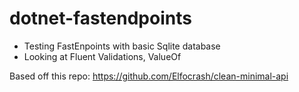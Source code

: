 # dotnet-fastendpoints

- Testing FastEnpoints with basic Sqlite database
- Looking at Fluent Validations, ValueOf


Based off this repo: https://github.com/Elfocrash/clean-minimal-api
